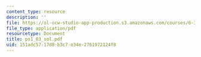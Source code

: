 ```yaml
---
content_type: resource
description: ''
file: https://ol-ocw-studio-app-production.s3.amazonaws.com/courses/6-374-analysis-and-design-of-digital-integrated-circuits-fall-2003/151adc5717d8b3c7e34e2761972124f8_ps1_03_sol.pdf
file_type: application/pdf
resourcetype: Document
title: ps1_03_sol.pdf
uid: 151adc57-17d8-b3c7-e34e-2761972124f8
---
```


